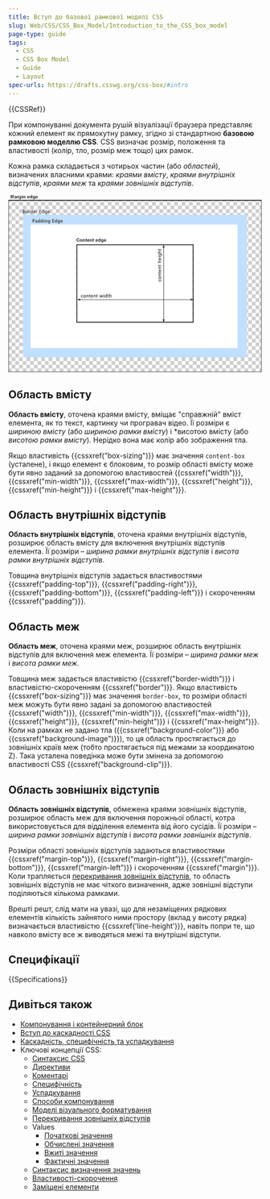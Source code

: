 ```yaml
---
title: Вступ до базової рамкової моделі CSS
slug: Web/CSS/CSS_Box_Model/Introduction_to_the_CSS_box_model
page-type: guide
tags:
  - CSS
  - CSS Box Model
  - Guide
  - Layout
spec-urls: https://drafts.csswg.org/css-box/#intro
---
```


{{CSSRef}}

При компонуванні документа рушій візуалізації браузера представляє кожний елемент як прямокутну рамку, згідно зі стандартною **базовою рамковою моделлю CSS**. CSS визначає розмір, положення та властивості (колір, тло, розмір меж тощо) цих рамок.

Кожна рамка складається з чотирьох частин (або _областей_), визначених власними краями: _краями вмісту_, _краями внутрішніх відступів_, _краями меж_ та _краями зовнішніх відступів_.

![Рамкова модель CSS](<boxmodel-(3).png>)

## Область вмісту

**Область вмісту**, оточена краями вмісту, вміщає "справжній" вміст елемента, як то текст, картинку чи програвач відео. Її розміри є _шириною вмісту_ (або _шириною рамки вмісту_) і \*висотою вмісту (або _висотою рамки вмісту_). Нерідко вона має колір або зображення тла.

Якщо властивість {{cssxref("box-sizing")}} має значення `content-box` (усталене), і якщо елемент є блоковим, то розмір області вмісту може бути явно заданий за допомогою властивостей {{cssxref("width")}}, {{cssxref("min-width")}}, {{cssxref("max-width")}}, {{cssxref("height")}}, {{cssxref("min-height")}} і {{cssxref("max-height")}}.

## Область внутрішніх відступів

**Область внутрішніх відступів**, оточена краями внутрішніх відступів, розширює область вмісту для включення внутрішніх відступів елемента. Її розміри – _ширина рамки внутрішніх відступів_ і _висота рамки внутрішніх відступів_.

Товщина внутрішніх відступів задається властивостями {{cssxref("padding-top")}}, {{cssxref("padding-right")}}, {{cssxref("padding-bottom")}}, {{cssxref("padding-left")}} і скороченням {{cssxref("padding")}}.

## Область меж

**Область меж**, оточена краями меж, розширює область внутрішніх відступів для включення меж елемента. Її розміри – _ширина рамки меж_ і _висота рамки меж_.

Товщина меж задається властивістю {{cssxref("border-width")}} і властивістю-скороченням {{cssxref("border")}}. Якщо властивість {{cssxref("box-sizing")}} має значення `border-box`, то розміри області меж можуть бути явно задані за допомогою властивостей {{cssxref("width")}}, {{cssxref("min-width")}}, {{cssxref("max-width")}}, {{cssxref("height")}}, {{cssxref("min-height")}} і {{cssxref("max-height")}}. Коли на рамках не задано тла ({{cssxref("background-color")}} або {{cssxref("background-image")}}), то ця область простягається до зовнішніх країв меж (тобто простягається під межами за координатою Z). Така усталена поведінка може бути змінена за допомогою властивості CSS {{cssxref("background-clip")}}.

## Область зовнішніх відступів

**Область зовнішніх відступів**, обмежена краями зовнішніх відступів, розширює область меж для включення порожньої області, котра використовується для відділення елемента від його сусідів. Її розміри – _ширина рамки зовнішніх відступів_ і _висота рамки зовнішніх відступів_.

Розміри області зовнішніх відступів задаються властивостями {{cssxref("margin-top")}}, {{cssxref("margin-right")}}, {{cssxref("margin-bottom")}}, {{cssxref("margin-left")}} і скороченням {{cssxref("margin")}}. Коли трапляється [перекривання зовнішніх відступів](/uk/docs/Web/CSS/CSS_Box_Model/Mastering_margin_collapsing), то область зовнішніх відступів не має чіткого визначення, адже зовнішні відступи поділяються кількома рамками.

Врешті решт, слід мати на увазі, що для незаміщених рядкових елементів кількість зайнятого ними простору (вклад у висоту рядка) визначається властивістю {{cssxref('line-height')}}, навіть попри те, що навколо вмісту все ж виводяться межі та внутрішні відступи.

## Специфікації

{{Specifications}}

## Дивіться також

- [Компонування і контейнерний блок](/uk/docs/Web/CSS/Containing_block)
- [Вступ до каскадності CSS](/uk/docs/Web/CSS/Cascade)
- [Каскадність, специфічність та успадкування](/uk/docs/Learn/CSS/Building_blocks/Cascade_and_inheritance)
- Ключові концепції CSS:
  - [Синтаксис CSS](/uk/docs/Web/CSS/Syntax)
  - [Директиви](/uk/docs/Web/CSS/At-rule)
  - [Коментарі](/uk/docs/Web/CSS/Comments)
  - [Специфічність](/uk/docs/Web/CSS/Specificity)
  - [Успадкування](/uk/docs/Web/CSS/inheritance)
  - [Способи компонування](/uk/docs/Web/CSS/Layout_mode)
  - [Моделі візуального форматування](/uk/docs/Web/CSS/Visual_formatting_model)
  - [Перекривання зовнішніх відступів](/uk/docs/Web/CSS/CSS_Box_Model/Mastering_margin_collapsing)
  - Values
    - [Початкові значення](/uk/docs/Web/CSS/initial_value)
    - [Обчислені значення](/uk/docs/Web/CSS/computed_value)
    - [Вжиті значення](/uk/docs/Web/CSS/used_value)
    - [Фактичні значення](/uk/docs/Web/CSS/actual_value)
  - [Синтаксис визначення значень](/uk/docs/Web/CSS/Value_definition_syntax)
  - [Властивості-скорочення](/uk/docs/Web/CSS/Shorthand_properties)
  - [Заміщені елементи](/uk/docs/Web/CSS/Replaced_element)
